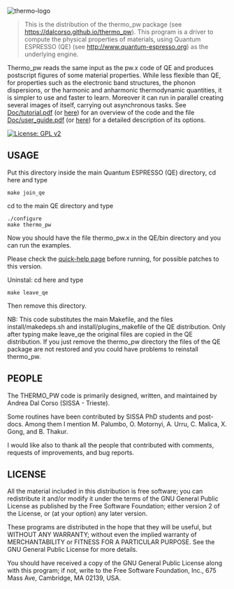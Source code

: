 ![thermo-logo](Doc/thermo_pw.jpg)

> This is the distribution of the thermo\_pw package 
> (see https://dalcorso.github.io/thermo_pw). This program is
> a driver to compute the physical properties of materials, using
> Quantum ESPRESSO (QE) (see http://www.quantum-espresso.org)
> as the underlying engine.

Thermo\_pw reads the same input as the pw.x code of QE and produces postscript
figures of some material properties. While less flexible than QE,
for properties such as the electronic band structures, the phonon
dispersions, or the harmonic and anharmonic thermodynamic quantities,
it is simpler to use and faster to learn. Moreover it can run in parallel
creating several images of itself, carrying out asynchronous tasks.
See [Doc/tutorial.pdf](https://people.sissa.it/~dalcorso/thermo_pw/tutorial.pdf) (or [here](https://people.sissa.it/~dalcorso/thermo_pw/tutorial/tutorial.html)) for an overview of the code
and the file [Doc/user\_guide.pdf](https://people.sissa.it/~dalcorso/thermo_pw/user_guide.pdf) (or [here](https://people.sissa.it/~dalcorso/thermo_pw/user_guide/user_guide.html)) for a detailed description of its 
options.

[![License: GPL v2](https://img.shields.io/badge/License-GPL%20v2-blue.svg)](https://www.gnu.org/licenses/old-licenses/gpl-2.0.en.html)

## USAGE

Put this directory inside the main Quantum ESPRESSO (QE) directory,
cd here and type

```
make join_qe
```

cd to the main QE directory and type

```
./configure
make thermo_pw
```

Now you should have the file thermo\_pw.x in the QE/bin directory and
you can run the examples.

Please check the [quick-help page](https://dalcorso.github.io/thermo_pw/thermo_pw_help.html) before running, for possible patches to this version.

Uninstal:
cd here and type
```
make leave_qe
```
Then remove this directory.

NB: This code substitutes the main Makefile, and the files install/makedeps.sh
and install/plugins\_makefile of the QE distribution. Only after typing
make leave\_qe the original files are copied in the QE distribution. If
you just remove the thermo\_pw directory the files of the QE package are not
restored and you could have problems to reinstall thermo\_pw.

## PEOPLE

The THERMO\_PW code is primarily designed, written, and maintained by Andrea
Dal Corso
(SISSA - Trieste).

Some routines have been contributed by SISSA PhD students and post-docs.
Among them I mention M. Palumbo, O. Motornyi, A. Urru, C. Malica, X. Gong,
and B. Thakur.

I would like also to thank all the people that contributed with comments,
requests of improvements, and bug reports.

## LICENSE

All the material included in this distribution is free software;
you can redistribute it and/or modify it under the terms of the GNU
General Public License as published by the Free Software Foundation;
either version 2 of the License, or (at your option) any later version.

These programs are distributed in the hope that they will be useful, but
WITHOUT ANY WARRANTY; without even the implied warranty of MERCHANTABILITY
or FITNESS FOR A PARTICULAR PURPOSE. See the GNU General Public License
for more details.

You should have received a copy of the GNU General Public License along
with this program; if not, write to the Free Software Foundation, Inc.,
675 Mass Ave, Cambridge, MA 02139, USA.
